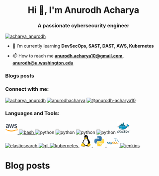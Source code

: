 <h1 align="center">Hi 👋, I'm Anurodh Acharya</h1>
<h3 align="center">A passionate cybersecurity engineer</h3>

<p align="left"> <a href="https://twitter.com/acharya_anurodh" target="blank"><img src="https://img.shields.io/twitter/follow/acharya_anurodh?logo=twitter&style=for-the-badge" alt="acharya_anurodh" /></a> </p>

- 🌱 I’m currently learning **DevSecOps, SAST, DAST, AWS, Kubernetes**

- 📫 How to reach me **anurodh.acharya10@gmail.com, anurodh@u.washington.edu**

### Blogs posts
<!-- BLOG-POST-LIST:START -->
<!-- BLOG-POST-LIST:END -->

<h3 align="left">Connect with me:</h3>
<p align="left">
<a href="https://twitter.com/acharya_anurodh" target="blank"><img align="center" src="https://raw.githubusercontent.com/rahuldkjain/github-profile-readme-generator/master/src/images/icons/Social/twitter.svg" alt="acharya_anurodh" height="30" width="40" /></a>
<a href="https://linkedin.com/in/anurodhacharya" target="blank"><img align="center" src="https://raw.githubusercontent.com/rahuldkjain/github-profile-readme-generator/master/src/images/icons/Social/linked-in-alt.svg" alt="anurodhacharya" height="30" width="40" /></a>
<a href="https://medium.com/@anurodh-acharya10" target="blank"><img align="center" src="https://raw.githubusercontent.com/rahuldkjain/github-profile-readme-generator/master/src/images/icons/Social/medium.svg" alt="@anurodh-acharya10" height="30" width="40" /></a>
</p>

<h3 align="left">Languages and Tools:</h3>
<p align="left"> <a href="https://aws.amazon.com" target="_blank" rel="noreferrer"> <img src="https://raw.githubusercontent.com/devicons/devicon/master/icons/amazonwebservices/amazonwebservices-original-wordmark.svg" alt="aws" width="40" height="40"/> </a> <a href="https://www.gnu.org/software/bash/" target="_blank" rel="noreferrer"> <img src="https://play-lh.googleusercontent.com/ouYRMbe6yFT06JVoIIDJUJEf1L7ftnUdo3K-yEha45Y9zDM57ocrITQZjQBPrCg2tQ=w240-h480-rw" alt="bash" width="40" height="40"/> </a> <img src="https://static.wixstatic.com/media/6a4a49_76094687779646fcb48f8863e9119f47~mv2.png" alt="python" width="40" height="40"/> <img src="https://wiresharkfree.com/images/uploads/2021-11-01/large-jgrv2.png" alt="python" width="40" height="40"/> <img src="https://www.kali.org/tools/metasploit-framework/images/metasploit-framework-logo.svg" alt="python" width="40" height="40"/> </a> <img src="https://jacobriggs.io/tools/app/web/upload/large/3_eedab2dbcde47a63f847af0a612d1f8d.png" alt="python" width="40" height="40"/> </a>  <a href="https://www.docker.com/" target="_blank" rel="noreferrer"> <img src="https://raw.githubusercontent.com/devicons/devicon/master/icons/docker/docker-original-wordmark.svg" alt="docker" width="40" height="40"/> </a> <a href="https://www.elastic.co" target="_blank" rel="noreferrer"> <img src="https://www.vectorlogo.zone/logos/elastic/elastic-icon.svg" alt="elasticsearch" width="40" height="40"/> </a> <a href="https://git-scm.com/" target="_blank" rel="noreferrer"> <img src="https://www.vectorlogo.zone/logos/git-scm/git-scm-icon.svg" alt="git" width="40" height="40"/> </a> <a href="https://www.jenkins.io" target="_blank" rel="noreferrer">  </a> <a href="https://kubernetes.io" target="_blank" rel="noreferrer"> <img src="https://www.vectorlogo.zone/logos/kubernetes/kubernetes-icon.svg" alt="kubernetes" width="40" height="40"/> </a> <a href="https://www.linux.org/" target="_blank" rel="noreferrer"> <img src="https://raw.githubusercontent.com/devicons/devicon/master/icons/linux/linux-original.svg" alt="linux" width="40" height="40"/> </a> <a href="https://www.mysql.com/" target="_blank" rel="noreferrer">  </a> <a href="https://www.python.org" target="_blank" rel="noreferrer"> <img src="https://raw.githubusercontent.com/devicons/devicon/master/icons/python/python-original.svg" alt="python" width="40" height="40"/>   <a href="https://www.python.org" target="_blank" rel="noreferrer"> <img src="https://raw.githubusercontent.com/devicons/devicon/master/icons/mysql/mysql-original-wordmark.svg" alt="mysql" width="40" height="40"/> <img src="https://www.vectorlogo.zone/logos/jenkins/jenkins-icon.svg" alt="jenkins" width="40" height="40"/> </a> </p>

# Blog posts

<!-- BLOG-POST-LIST:START -->
<!-- BLOG-POST-LIST:END -->



